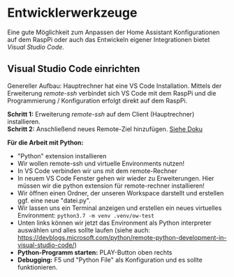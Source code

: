 # Entwicklerwerkzeuge
Eine gute Möglichkeit zum Anpassen der Home Assistant Konfigurationen auf dem RaspPi oder auch das Entwickeln eigener Integrationen bietet *Visual Studio Code*.

## Visual Studio Code einrichten
Genereller Aufbau: Hauptrechner hat eine VS Code Installation. Mittels der Erweiterung *remote-ssh* verbindet sich VS Code mit dem RaspPi und die Programmierung / Konfiguration erfolgt direkt auf dem RaspPi.

**Schritt 1:** Erweiterung *remote-ssh* auf dem Client (Hauptrechner) installieren.<br>
**Schritt 2:** Anschließend neues Remote-Ziel hinzufügen. [Siehe Doku](https://code.visualstudio.com/docs/remote/ssh)

**Für die Arbeit mit Python:**

* "Python" extension installieren
* Wir wollen remote-ssh und virtuelle Environments nutzen!
* In VS Code verbinden wir uns mit dem remote-Rechner 
* In neuem VS Code Fenster gehen wir wieder zu Erweiterungen. Hier müssen wir die python extension für remote-rechner installieren!
* Wir öffnen einen Ordner, der unseren Workspace darstellt und erstellen ggf. eine neue "datei.py".
* Wir lassen uns ein Terminal anzeigen und erstellen ein neues virtuelles Environment: `python3.7 -m venv .venv/ow-test`
* Unten links können wir jetzt das Environment als Python interpreter auswählen und alles sollte laufen (siehe auch: https://devblogs.microsoft.com/python/remote-python-development-in-visual-studio-code/)
* **Python-Programm starten:** PLAY-Button oben rechts
* **Debugging:** F5 und "Python File" als Konfiguration und es sollte funktionieren.

